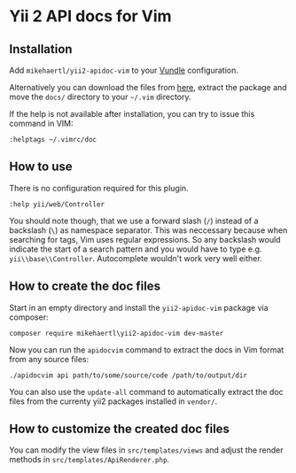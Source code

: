 Yii 2 API docs for Vim
======================

## Installation

Add `mikehaertl/yii2-apidoc-vim` to your [Vundle](https://github.com/gmarik/vundle) configuration.

Alternatively you can download the files from [here](https://github.com/mikehaertl/yii2-apidoc-vim/tags),
extract the package and move the `docs/` directory to your `~/.vim` directory.

If the help is not available after installation, you can try to issue this command in VIM:

```vim
:helptags ~/.vimrc/doc
```

## How to use

There is no configuration required for this plugin.

```vim
:help yii/web/Controller
```

You should note though, that we use a forward slash (`/`)  instead of a backslash (`\`) as
namespace separator. This was neccessary because when searching for tags, Vim uses regular
expressions. So any backslash would indicate the start of a search pattern and you would
have to type e.g. `yii\\base\\Controller`. Autocomplete wouldn't work very well either.

## How to create the doc files

Start in an empty directory and install the `yii2-apidoc-vim` package via composer:

```
composer require mikehaertl\yii2-apidoc-vim dev-master

```

Now you can run the `apidocvim` command to extract the docs in Vim format from any
source files:

```
./apidocvim api path/to/some/source/code /path/to/output/dir
```

You can also use the `update-all` command to automatically extract the doc files from
the currenty yii2 packages installed in `vendor/`.

## How to customize the created doc files

You can modify the view files in `src/templates/views` and adjust the render methods in
`src/templates/ApiRenderer.php`.
